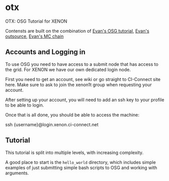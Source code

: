 # otx
OTX: OSG Tutorial for XENON

Contensts are built on the combination of [Evan's OSG tutorial](https://github.com/ershockley/osg_tutorial), [Evan's outsource](https://github.com/ershockley/osg_tutorial), [Evan's MC chain](https://github.com/XENONnT/mc_chain/blob/master/mc_chain.py)
## Accounts and Logging in

To use OSG you need to have access to a submit node that has access to the grid. For XENON we have our own dedicated login node.

First you need to get an account, see wiki or go straight to CI-Connect site here. Make sure to ask to join the xenon1t group when requesting your account.

After setting up your account, you will need to add an ssh key to your profile to be able to login.

Once that is all done, you should be able to access the machine:

ssh {username}@login.xenon.ci-connect.net
## Tutorial

This tutorial is split into multiple levels, with increasing complexity.

A good place to start is the `hello_world` directory, which includes simple examples of just submitting simple bash scripts to OSG and working with arguments.
